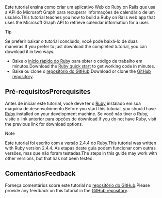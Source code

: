 <!-- markdownlint-disable MD002 MD041 -->

<span data-ttu-id="20f81-101">Este tutorial ensina como criar um aplicativo Web do Ruby on Rails que usa a API do Microsoft Graph para recuperar informações de calendário de um usuário.</span><span class="sxs-lookup"><span data-stu-id="20f81-101">This tutorial teaches you how to build a Ruby on Rails web app that uses the Microsoft Graph API to retrieve calendar information for a user.</span></span>

> [!TIP]
> <span data-ttu-id="20f81-102">Se preferir baixar o tutorial concluído, você pode baixá-lo de duas maneiras.</span><span class="sxs-lookup"><span data-stu-id="20f81-102">If you prefer to just download the completed tutorial, you can download it in two ways.</span></span>
>
> - <span data-ttu-id="20f81-103">Baixe o [início rápido do Ruby](https://developer.microsoft.com/graph/quick-start?platform=option-ruby) para obter o código de trabalho em minutos.</span><span class="sxs-lookup"><span data-stu-id="20f81-103">Download the [Ruby quick start](https://developer.microsoft.com/graph/quick-start?platform=option-ruby) to get working code in minutes.</span></span>
> - <span data-ttu-id="20f81-104">Baixe ou clone o [repositório do GitHub](https://github.com/microsoftgraph/msgraph-training-rubyrailsapp).</span><span class="sxs-lookup"><span data-stu-id="20f81-104">Download or clone the [GitHub repository](https://github.com/microsoftgraph/msgraph-training-rubyrailsapp).</span></span>

## <a name="prerequisites"></a><span data-ttu-id="20f81-105">Pré-requisitos</span><span class="sxs-lookup"><span data-stu-id="20f81-105">Prerequisites</span></span>

<span data-ttu-id="20f81-106">Antes de iniciar este tutorial, você deve ter o [Ruby](https://www.ruby-lang.org/en/downloads/) instalado em sua máquina de desenvolvimento.</span><span class="sxs-lookup"><span data-stu-id="20f81-106">Before you start this tutorial, you should have [Ruby](https://www.ruby-lang.org/en/downloads/) installed on your development machine.</span></span> <span data-ttu-id="20f81-107">Se você não tiver o Ruby, visite o link anterior para opções de download.</span><span class="sxs-lookup"><span data-stu-id="20f81-107">If you do not have Ruby, visit the previous link for download options.</span></span>

> [!NOTE]
> <span data-ttu-id="20f81-108">Este tutorial foi escrito com a versão 2.4.4 do Ruby.</span><span class="sxs-lookup"><span data-stu-id="20f81-108">This tutorial was written with Ruby version 2.4.4.</span></span> <span data-ttu-id="20f81-109">As etapas deste guia podem funcionar com outras versões, mas que não foram testadas.</span><span class="sxs-lookup"><span data-stu-id="20f81-109">The steps in this guide may work with other versions, but that has not been tested.</span></span>

## <a name="feedback"></a><span data-ttu-id="20f81-110">Comentários</span><span class="sxs-lookup"><span data-stu-id="20f81-110">Feedback</span></span>

<span data-ttu-id="20f81-111">Forneça comentários sobre este tutorial no [repositório do GitHub](https://github.com/microsoftgraph/msgraph-training-rubyrailsapp).</span><span class="sxs-lookup"><span data-stu-id="20f81-111">Please provide any feedback on this tutorial in the [GitHub repository](https://github.com/microsoftgraph/msgraph-training-rubyrailsapp).</span></span>
